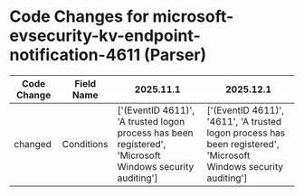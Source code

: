 # Code Changes for microsoft-evsecurity-kv-endpoint-notification-4611 (Parser)

| Code Change | Field Name | 2025.11.1 | 2025.12.1 |
|-------------|------------|-----------|------------|
| changed | Conditions | ['(EventID 4611)', 'A trusted logon process has been registered', 'Microsoft Windows security auditing'] | ['(EventID 4611)', '4611', 'A trusted logon process has been registered', 'Microsoft Windows security auditing'] |